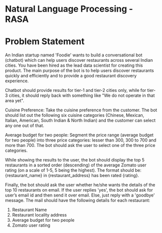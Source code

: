# Natural Language Processing - RASA

# Problem Statement
An Indian startup named 'Foodie' wants to build a conversational bot (chatbot) which can help users discover restaurants across several Indian cities. You have been hired as the lead data scientist for creating this product. The main purpose of the bot is to help users discover restaurants quickly and efficiently and to provide a good restaurant discovery experience.

Chatbot should provide results for tier-1 and tier-2 cities only, while for tier-3 cities, it should reply back with something like "We do not operate in that area yet".

Cuisine Preference: Take the cuisine preference from the customer. The bot should list out the following six cuisine categories (Chinese, Mexican, Italian, American, South Indian & North Indian) and the customer can select any one out of that.

Average budget for two people: Segment the price range (average budget for two people) into three price categories: lesser than 300, 300 to 700 and more than 700. The bot should ask the user to select one of the three price categories.

While showing the results to the user, the bot should display the top 5 restaurants in a sorted order (descending) of the average Zomato user rating (on a scale of 1-5, 5 being the highest). The format should be: {restaurant_name} in {restaurant_address} has been rated {rating}.

Finally, the bot should ask the user whether he/she wants the details of the top 10 restaurants on email. If the user replies 'yes', the bot should ask for user’s email id and then send it over email. Else, just reply with a 'goodbye' message. The mail should have the following details for each restaurant:

1) Restaurant Name
2) Restaurant locality address
3) Average budget for two people
4) Zomato user rating
